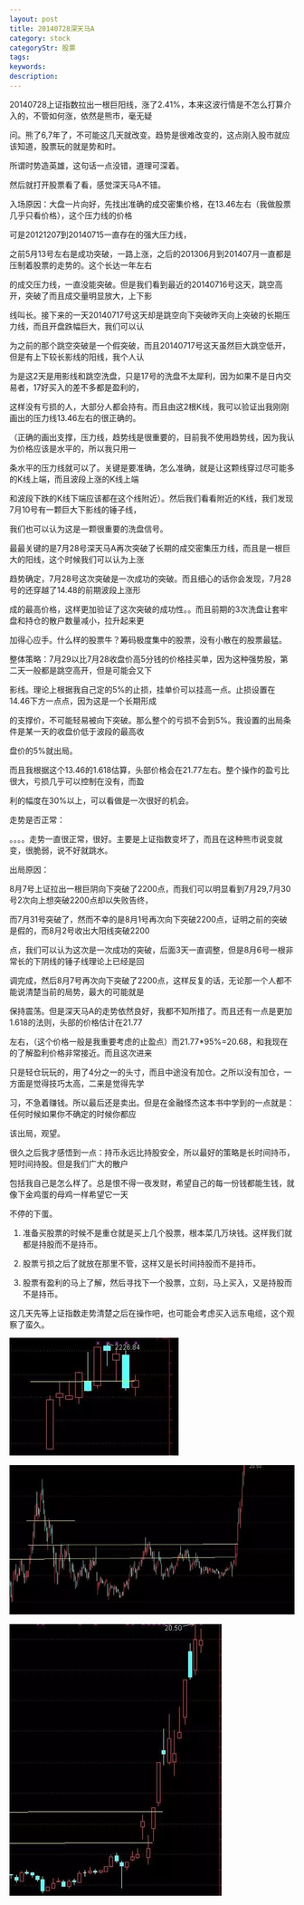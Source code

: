 ```yaml
---
layout: post
title: 20140728深天马A
category: stock
categoryStr: 股票
tags: 
keywords: 
description: 
---
```


20140728上证指数拉出一根巨阳线，涨了2.41%，本来这波行情是不怎么打算介入的，不管如何涨，依然是熊市，毫无疑

问。熊了6,7年了，不可能这几天就改变。趋势是很难改变的，这点刚入股市就应该知道，股票玩的就是势和时。

所谓时势造英雄，这句话一点没错，道理可深着。

然后就打开股票看了看，感觉深天马A不错。

入场原因：大盘一片向好，先找出准确的成交密集价格，在13.46左右（我做股票几乎只看价格），这个压力线的价格

可是20121207到20140715一直存在的强大压力线，

之前5月13号左右是成功突破，一路上涨，之后的201306月到201407月一直都是压制着股票的走势的。这个长达一年左右

的成交压力线，一直没能突破。但是我们看到最近的20140716号这天，跳空高开，突破了而且成交量明显放大，上下影

线叫长。接下来的一天20140717号这天却是跳空向下突破昨天向上突破的长期压力线，而且开盘跌幅巨大，我们可以认

为之前的那个跳空突破是一个假突破，而且20140717号这天虽然巨大跳空低开，但是有上下较长影线的阳线，我个人认

为是这2天是用影线和跳空洗盘，只是17号的洗盘不太犀利，因为如果不是日内交易者，17好买入的差不多都是盈利的，

这样没有亏损的人，大部分人都会持有。而且由这2根K线，我可以验证出我刚刚画出的压力线13.46左右的很正确的。

（正确的画出支撑，压力线，趋势线是很重要的，目前我不使用趋势线，因为我认为价格应该是水平的，所以我只用一

条水平的压力线就可以了。关键是要准确，怎么准确，就是让这颗线穿过尽可能多的K线上端，而且波段上涨的K线上端

和波段下跌的K线下端应该都在这个线附近）。然后我们看看附近的K线，我们发现7月10号有一颗巨大下影线的锤子线，

我们也可以认为这是一颗很重要的洗盘信号。


最最关键的是7月28号深天马A再次突破了长期的成交密集压力线，而且是一根巨大的阳线，这个时候我们可以认为上涨

趋势确定，7月28号这次突破是一次成功的突破。而且细心的话你会发现，7月28号的还穿越了14.48的前期波段上涨形

成的最高价格，这样更加验证了这次突破的成功性。。而且前期的3次洗盘让套牢盘和持仓的散户数量减小，拉升起来更

加得心应手。什么样的股票牛？筹码极度集中的股票，没有小散在的股票最猛。

 



整体策略：7月29以比7月28收盘价高5分钱的价格挂买单，因为这种强势股，第二天一般都是跳空高开，但是可能会又下

影线。理论上根据我自己定的5%的止损，挂单价可以挂高一点。止损设置在14.46下方一点点，因为这是一个长期形成

的支撑价，不可能轻易被向下突破。那么整个的亏损不会到5%。我设置的出局条件是某一天的收盘价低于波段的最高收

盘价的5%就出局。

 


而且我根据这个13.46的1.618估算，头部价格会在21.77左右。整个操作的盈亏比很大，亏损几乎可以控制在没有，而盈

利的幅度在30%以上，可以看做是一次很好的机会。

 

走势是否正常：

。。。。走势一直很正常，很好。主要是上证指数变坏了，而且在这种熊市说变就变，很脆弱，说不好就跳水。

 

出局原因：


8月7号上证拉出一根巨阴向下突破了2200点，而我们可以明显看到7月29,7月30号2次向上想突破2200点却以失败告终，

而7月31号突破了，然而不幸的是8月1号再次向下突破2200点，证明之前的突破是假的，而8月2号收出大阳线突破2200

点，我们可以认为这次是一次成功的突破，后面3天一直调整，但是8月6号一根非常长的下阴线的锤子线理论上已经是回

调完成，然后8月7号再次向下突破了2200点，这样反复的话，无论那一个人都不能说清楚当前的局势，最大的可能就是

保持震荡。但是深天马A的走势依然良好，我都不知所措了。而且还有一点是更加1.618的法则，头部的价格估计在21.77

左右，（这个价格一般是我重要考虑的止盈点）而21.77*95%=20.68，和我现在的了解盈利价格非常接近。而且这次进来

只是轻仓玩玩的，用了4分之一的头寸，而且中途没有加仓。之所以没有加仓，一方面是觉得技巧太高，二来是觉得先学

习，不急着赚钱。所以最后还是卖出。但是在金融怪杰这本书中学到的一点就是：任何时候如果你不确定的时候你都应

该出局，观望。

很久之后我才感悟到一点：持币永远比持股安全，所以最好的策略是长时间持币，短时间持股。但是我们广大的散户

包括我自己是怎么样了。总是恨不得一夜发财，希望自己的每一份钱都能生钱，就像下金鸡蛋的母鸡一样希望它一天

不停的下蛋。

1.   准备买股票的时候不是重仓就是买上几个股票，根本菜几万块钱。这样我们就都是持股而不是持币。

2.   股票亏损之后了就放在那里不管，这样又是长时间持股而不是持币。

3.   股票有盈利的马上了解，然后寻找下一个股票，立刻，马上买入，又是持股而不是持币。

这几天先等上证指数走势清楚之后在操作吧，也可能会考虑买入远东电缆，这个观察了蛮久。



![2014-07-28-Shen-Tian-MaA-1](/public/img/life/2014-07-28-Shen-Tian-MaA-1.jpg)  
 
![2014-07-28-Shen-Tian-MaA-2](/public/img/life/2014-07-28-Shen-Tian-MaA-2.jpg)  
  
![2014-07-28-Shen-Tian-MaA-3](/public/img/life/2014-07-28-Shen-Tian-MaA-3.jpg)  


 
